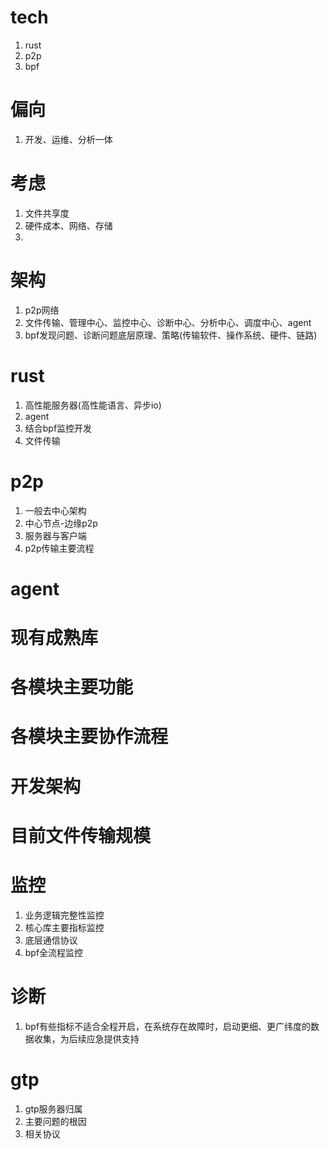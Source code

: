 # tech
1. rust
2. p2p
3. bpf

# 偏向
1. 开发、运维、分析一体

# 考虑
1. 文件共享度
2. 硬件成本、网络、存储
3. 

# 架构
1. p2p网络
2. 文件传输、管理中心、监控中心、诊断中心、分析中心、调度中心、agent
3. bpf发现问题、诊断问题底层原理、策略(传输软件、操作系统、硬件、链路)

# rust
1. 高性能服务器(高性能语言、异步io)
2. agent
3. 结合bpf监控开发
4. 文件传输

# p2p
1. 一般去中心架构
2. 中心节点-边缘p2p
3. 服务器与客户端
4. p2p传输主要流程

# agent

# 现有成熟库

# 各模块主要功能

# 各模块主要协作流程

# 开发架构

# 目前文件传输规模

# 监控
1. 业务逻辑完整性监控
2. 核心库主要指标监控
3. 底层通信协议
4. bpf全流程监控

# 诊断
1. bpf有些指标不适合全程开启，在系统存在故障时，启动更细、更广纬度的数据收集，为后续应急提供支持

# gtp
1. gtp服务器归属
2. 主要问题的根因
3. 相关协议



